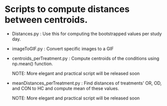 # Scripts to compute distances between centroids.

- Distances.py : Use this for computing the bootstrapped values per study day. 

- imageToGIF.py : Convert specific images to a GIF

- centroids_perTreatment.py : Compute centroids of the conditions using np.mean() function.
  
  NOTE: More elegant and practical script will be released soon
  
- meanDistances_perTreatment.py : Find distances of treatments' OR, OD, and CON to HC and compute mean of these values.

  NOTE: More elegant and practical script will be released soon
